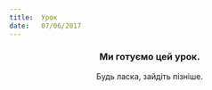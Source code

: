 ```yaml
---
title:  Урок
date:   07/06/2017
---
```


### <center>Ми готуємо цей урок.</center>
<center>Будь ласка, зайдіть пізніше.</center>
